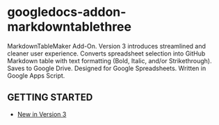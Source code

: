 # googledocs-addon-markdowntablethree
MarkdownTableMaker Add-On. Version 3 introduces streamlined and cleaner user experience. Converts spreadsheet selection into GitHub Markdown table with text formatting (Bold, Italic, and/or Strikethrough). Saves to Google Drive. Designed for Google Spreadsheets. Written in Google Apps Script.


## GETTING STARTED

  + [New in Version 3](https://github.com/pffy/googledocs-addon-markdowntablethree/issues/1)


